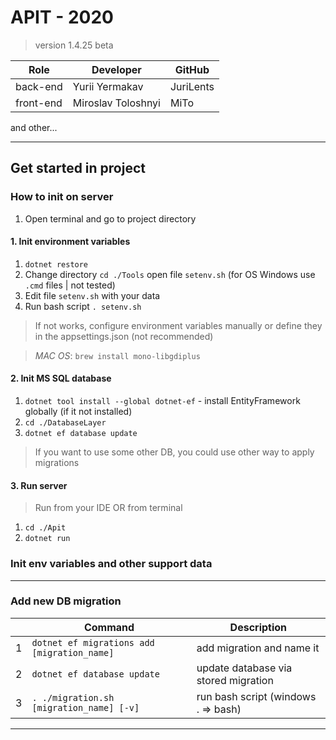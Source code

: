 ﻿# APIT - 2020
> version 1.4.25 beta

| Role       | Developer           | GitHub    | 
|------------|---------------------|-----------| 
| back-end   | Yurii Yermakav      | JuriLents | 
| front-end  | Miroslav Toloshnyi  | MiTo      | 

and other...

-----------------------------------------------------------------------------------

## Get started in project

### How to init on server

1. Open terminal and go to project directory

#### 1. Init environment variables

1. `dotnet restore`
2. Change directory `cd ./Tools` open file `setenv.sh` (for OS Windows use `.cmd` files | not tested)
3. Edit file `setenv.sh` with your data
4. Run bash script `. setenv.sh` 
>  If not works, configure environment variables manually or define they in the appsettings.json (not recommended)

> *MAC OS*: `brew install mono-libgdiplus`

#### 2. Init MS SQL database

1. `dotnet tool install --global dotnet-ef` - install EntityFramework globally (if it not installed)
2. `cd ./DatabaseLayer`
3. `dotnet ef database update`
> If you want to use some other DB, you could use other way to apply migrations

#### 3. Run server

> Run from your IDE OR from terminal
1. `cd ./Apit`
2. `dotnet run`

### Init env variables and other support data


-----------------------------------------------------------------------------------

### Add new DB migration

|   | Command                                      | Description                          | 
|---|----------------------------------------------|--------------------------------------| 
| 1 | `dotnet ef migrations add [migration_name]`  | add migration and name it            | 
| 2 | `dotnet ef database update`                  | update database via stored migration | 
| 3 | `. ./migration.sh [migration_name] [-v]`     | run bash script (windows . => bash)  | 
------------------------------------------------------------------------------------------- 
